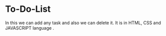 # To-Do-List
In this we can add any task and also we can delete it. It is in HTML, CSS and JAVASCRIPT language .
